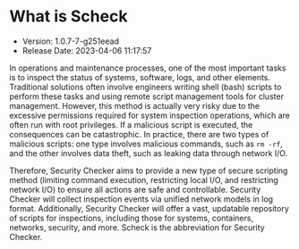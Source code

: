 # What is Scheck

- Version: 1.0.7-7-g251eead
- Release Date: 2023-04-06 11:17:57

In operations and maintenance processes, one of the most important tasks is to inspect the status of systems, software, logs, and other elements. Traditional solutions often involve engineers writing shell (bash) scripts to perform these tasks and using remote script management tools for cluster management. However, this method is actually very risky due to the excessive permissions required for system inspection operations, which are often run with root privileges. If a malicious script is executed, the consequences can be catastrophic. In practice, there are two types of malicious scripts: one type involves malicious commands, such as `rm -rf`, and the other involves data theft, such as leaking data through network I/O.

Therefore, Security Checker aims to provide a new type of secure scripting method (limiting command execution, restricting local I/O, and restricting network I/O) to ensure all actions are safe and controllable. Security Checker will collect inspection events via unified network models in log format. Additionally, Security Checker will offer a vast, updatable repository of scripts for inspections, including those for systems, containers, networks, security, and more. Scheck is the abbreviation for Security Checker.